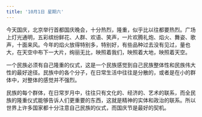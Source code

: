 ```yaml
---
title: '10月1日 星期六'
---
```


今天国庆，北京举行首都国庆晚会，十分热烈，隆重，似乎比以往都要热烈。广场上灯光通明，五彩缤纷鲜花、人群、欢语、笑声，一片欢腾礼炮、焰火、舞姿、歌声，十面来风。今年的焰火放得特别多，特别好，有些品种过去没有见过，量也大，在天空中布下一大片，绚丽无比，映照着我们，映照着大地，映照着天空。

一个民族必须有自己隆重的仪式，这是一个民族感觉到自己民族整体性和民族伟大性的最好途径。民族中的各个分子，在日常生活中往往是分散的，或者是在小的群体中，对整体的感觉并不强烈。

民族的每个群体，在日常岁月中，往往只有文化的、经济的、艺术的联系，而全民族的隆重仪式能够告诉人们更重要的东西，这就是精神的实体和政治的联系。所以世界上许多国家都十分注意自己民族的仪式，而国庆节是最好的契机。

